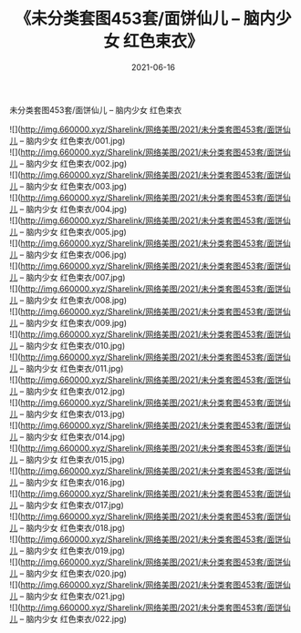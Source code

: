 ﻿---
layout: post
title:  《未分类套图453套/面饼仙儿 – 脑内少女 红色束衣》
date:   2021-06-16
img: http://img.660000.xyz/Sharelink/网络美图/2021/未分类套图453套/面饼仙儿 – 脑内少女 红色束衣/000.jpg
categories: [美女, 清纯, 唯美]
---

未分类套图453套/面饼仙儿 – 脑内少女 红色束衣

 ![](http://img.660000.xyz/Sharelink/网络美图/2021/未分类套图453套/面饼仙儿 – 脑内少女 红色束衣/001.jpg) <br>![](http://img.660000.xyz/Sharelink/网络美图/2021/未分类套图453套/面饼仙儿 – 脑内少女 红色束衣/002.jpg) <br>![](http://img.660000.xyz/Sharelink/网络美图/2021/未分类套图453套/面饼仙儿 – 脑内少女 红色束衣/003.jpg) <br>![](http://img.660000.xyz/Sharelink/网络美图/2021/未分类套图453套/面饼仙儿 – 脑内少女 红色束衣/004.jpg) <br>![](http://img.660000.xyz/Sharelink/网络美图/2021/未分类套图453套/面饼仙儿 – 脑内少女 红色束衣/005.jpg) <br>![](http://img.660000.xyz/Sharelink/网络美图/2021/未分类套图453套/面饼仙儿 – 脑内少女 红色束衣/006.jpg) <br>![](http://img.660000.xyz/Sharelink/网络美图/2021/未分类套图453套/面饼仙儿 – 脑内少女 红色束衣/007.jpg) <br>![](http://img.660000.xyz/Sharelink/网络美图/2021/未分类套图453套/面饼仙儿 – 脑内少女 红色束衣/008.jpg) <br>![](http://img.660000.xyz/Sharelink/网络美图/2021/未分类套图453套/面饼仙儿 – 脑内少女 红色束衣/009.jpg) <br>![](http://img.660000.xyz/Sharelink/网络美图/2021/未分类套图453套/面饼仙儿 – 脑内少女 红色束衣/010.jpg) <br>![](http://img.660000.xyz/Sharelink/网络美图/2021/未分类套图453套/面饼仙儿 – 脑内少女 红色束衣/011.jpg) <br>![](http://img.660000.xyz/Sharelink/网络美图/2021/未分类套图453套/面饼仙儿 – 脑内少女 红色束衣/012.jpg) <br>![](http://img.660000.xyz/Sharelink/网络美图/2021/未分类套图453套/面饼仙儿 – 脑内少女 红色束衣/013.jpg) <br>![](http://img.660000.xyz/Sharelink/网络美图/2021/未分类套图453套/面饼仙儿 – 脑内少女 红色束衣/014.jpg) <br>![](http://img.660000.xyz/Sharelink/网络美图/2021/未分类套图453套/面饼仙儿 – 脑内少女 红色束衣/015.jpg) <br>![](http://img.660000.xyz/Sharelink/网络美图/2021/未分类套图453套/面饼仙儿 – 脑内少女 红色束衣/016.jpg) <br>![](http://img.660000.xyz/Sharelink/网络美图/2021/未分类套图453套/面饼仙儿 – 脑内少女 红色束衣/017.jpg) <br>![](http://img.660000.xyz/Sharelink/网络美图/2021/未分类套图453套/面饼仙儿 – 脑内少女 红色束衣/018.jpg) <br>![](http://img.660000.xyz/Sharelink/网络美图/2021/未分类套图453套/面饼仙儿 – 脑内少女 红色束衣/019.jpg) <br>![](http://img.660000.xyz/Sharelink/网络美图/2021/未分类套图453套/面饼仙儿 – 脑内少女 红色束衣/020.jpg) <br>![](http://img.660000.xyz/Sharelink/网络美图/2021/未分类套图453套/面饼仙儿 – 脑内少女 红色束衣/021.jpg) <br>![](http://img.660000.xyz/Sharelink/网络美图/2021/未分类套图453套/面饼仙儿 – 脑内少女 红色束衣/022.jpg) <br>